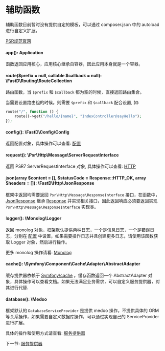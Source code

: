 # 辅助函数

辅助函数目前暂时没有提供自定的模板，可以通过 composer.json 中的 autoload 进行自定义扩展。

[PSR规范官网](http://www.php-fig.org/)

#### app(): Application

函数返回应用核心，应用核心继承自容器，因此应用本身就是一个容器。

#### route($prefix = null, callable $callback = null): \FastD\Routing\RouteCollection

路由函数，当 `$prefix` 和 `$callback` 都为空的时候，直接返回路由集合。

当需要设置路由组的时候，则需要 `$prefix` 和 `$callback` 配合设置, 如:

```php
route("/", function () {
    route()->get("/hello/{name}", "IndexController@sayHello");
});
```

#### config(): \FastD\Config\Config

返回配置对象，具体操作可以查看: [配置](https://github.com/JanHuang/config)

#### request(): \Psr\Http\Message\ServerRequestInterface

返回 PSR7 ServerRequestInterface 对象, 具体操作可以查看: [HTTP](https://github.com/JanHuang/http)

#### json(array $content = [], $statusCode = Response::HTTP_OK, array $headers = []): \FastD\Http\JsonResponse

框架中返回均需要返回 `Psr\Http\Message\ResponseInterface` 接口，在函数中，[JsonResponse](https://github.com/JanHuang/http/blob/master/src/JsonResponse.php) 继承 [Response](https://github.com/JanHuang/http/blob/master/src/Response.php) 并实现相关接口，因此返回响应必须要返回实现 `Psr\Http\Message\ResponseInterface` 实现类。

#### logger(): \Monolog\Logger

返回 monolog 对象，框架默认提供两种日志，一个是信息日志，一个是错误日志，分别在 [配置]() 中设置，如果需要操作日志并且创建更多日志，请使用该函数获取 Logger 对象，然后进行操作。

更多 monolog 操作请看: [Monolog](https://github.com/Seldaek/monolog)

#### cache(): \Symfony\Component\Cache\Adapter\AbstractAdapter

缓存提供器依赖于 [Symfony/cache](https://symfony.com/doc/current/components/cache.html) ，缓存函数返回一个 AbstractAdapter 对象，具体操作可以查看文档。如果无法满足业务需求，可以自定义服务提供器，对其进行代替.

#### database(): \Medoo

框架默认的 `DatabaseServiceProvider` 是提供 medoo 操作，不提供具体的 ORM 等关系操作，如果需要自定义数据库操作，可以通过实现自己的 ServiceProvider 进行扩展。

具体的操作和使用方式请查看: [服务提供器](3-6-service-provider.md)

下一节: [服务提供器](3-8-service-provider.md)
